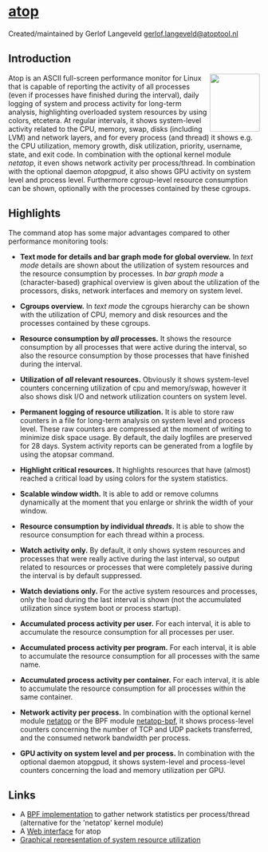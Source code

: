 [atop](http://www.atoptool.nl)
==============================

Created/maintained by Gerlof Langeveld <gerlof.langeveld@atoptool.nl>

## Introduction
<img align="right" width="100" height="116" src="http://www.atoptool.nl/images/atoplogo.png">


Atop is an ASCII full-screen performance monitor for Linux that is capable
of reporting the activity of all processes (even if processes have finished
during the interval), daily logging of system and process activity for
long-term analysis, highlighting overloaded system resources by using colors,
etcetera. At regular intervals, it shows system-level activity related to the
CPU, memory, swap, disks (including LVM) and network layers, and for every
process (and thread) it shows e.g. the CPU utilization, memory growth,
disk utilization, priority, username, state, and exit code.
In combination with the optional kernel module *netatop*,
it even shows network activity per process/thread. 
In combination with the optional daemon *atopgpud*,
it also shows GPU activity on system level and process level. 
Furthermore cgroup-level resource consumption can be shown, optionally
with the processes contained by these cgroups.

## Highlights

The command atop has some major advantages compared to other performance monitoring tools:

* __Text mode for details and bar graph mode for global overview.__
In *text mode* details are shown about the utilization of system resources and the resource consumption by processes.
In *bar graph mode* a (character-based) graphical overview is given about the utilization of the processors, disks,
network interfaces and memory on system level.

* __Cgroups overview.__
In *text mode* the cgroups hierarchy can be shown with the utilization of CPU, memory and disk resources
and the processes contained by these cgroups.

* __Resource consumption by *all* processes.__
It shows the resource consumption by all processes that were active during the interval, so also the resource consumption by those processes that have finished during the interval.

* __Utilization of *all* relevant resources.__
Obviously it shows system-level counters concerning utilization of cpu and memory/swap, however it also shows disk I/O and network utilization counters on system level.

* __Permanent logging of resource utilization.__
It is able to store raw counters in a file for long-term analysis on system level and process level. These raw counters are compressed at the moment of writing to minimize disk space usage. By default, the daily logfiles are preserved for 28 days.
System activity reports can be generated from a logfile by using the atopsar command.

* __Highlight critical resources.__
It highlights resources that have (almost) reached a critical load by using colors for the system statistics.

* __Scalable window width.__
It is able to add or remove columns dynamically at the moment that you enlarge or shrink the width of your window.

* __Resource consumption by individual *threads*.__
It is able to show the resource consumption for each thread within a process.

* __Watch activity only.__
By default, it only shows system resources and processes that were really active during the last interval, so output related to resources or processes that were completely passive during the interval is by default suppressed.

* __Watch deviations only.__
For the active system resources and processes, only the load during the last interval is shown (not the accumulated utilization since system boot or process startup).

* __Accumulated process activity per user.__
For each interval, it is able to accumulate the resource consumption for all processes per user.

* __Accumulated process activity per program.__
For each interval, it is able to accumulate the resource consumption for all processes with the same name.

* __Accumulated process activity per container.__
For each interval, it is able to accumulate the resource consumption for all processes within the same container.

* __Network activity per process.__
In combination with the optional kernel module [netatop](https://www.atoptool.nl/downloadnetatop.php) or the BPF module [netatop-bpf](https://github.com/bytedance/netatop-bpf), it shows process-level counters concerning the number of TCP and UDP packets transferred, and the consumed network bandwidth per process.

* __GPU activity on system level and per process.__
In combination with the optional daemon atopgpud, it shows system-level and process-level counters concerning the load and memory utilization per GPU.

## Links

* A [BPF implementation](https://github.com/bytedance/netatop-bpf) to gather network statistics per process/thread (alternative for the 'netatop' kernel module)
* A [Web interface](https://github.com/pizhenwei/atophttpd) for atop
* [Graphical representation of system resource utilization]( https://codeberg.org/mgellner/atopsar-plot)
